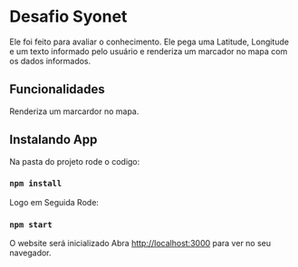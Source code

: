 
# Desafio Syonet

Ele foi feito para avaliar o conhecimento.
Ele pega uma Latitude, Longitude e um texto informado pelo usuário e renderiza um marcador no mapa com os dados informados.


## Funcionalidades

Renderiza um marcardor no mapa.
## Instalando App


Na pasta do projeto rode o codigo:

### `npm install` 

Logo em Seguida Rode:
### `npm start` 

O website será inicializado
Abra [http://localhost:3000](http://localhost:3000) para ver no seu navegador.